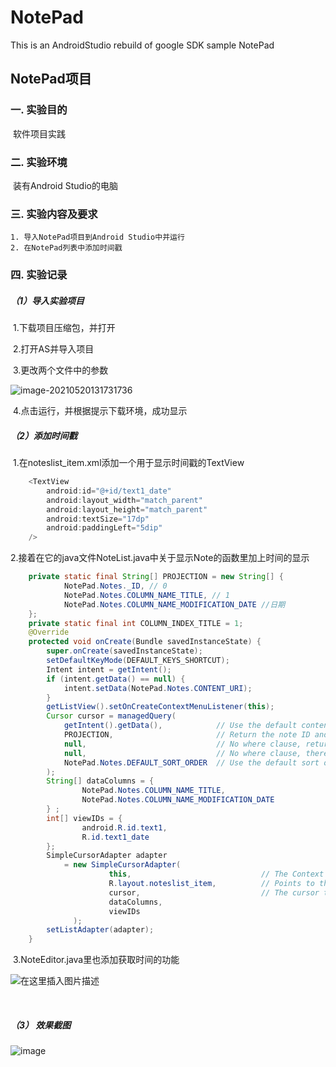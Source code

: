 # NotePad
This is an AndroidStudio rebuild of google SDK sample NotePad
## NotePad项目

### 一. 实验目的

​	软件项目实践

### 二. 实验环境

​	装有Android Studio的电脑

### 三. 实验内容及要求

	1. 导入NotePad项目到Android Studio中并运行
	2. 在NotePad列表中添加时间戳

### 四. 实验记录

##### （1）导入实验项目

​		1.下载项目压缩包，并打开

​		2.打开AS并导入项目

​		3.更改两个文件中的参数

![image-20210520131731736](https://github.com/ddandll/NP/blob/master/photo/image-20210520131731736.png)

​		4.点击运行，并根据提示下载环境，成功显示

##### （2）添加时间戳

​		1.在noteslist_item.xml添加一个用于显示时间戳的TextView

```java
	<TextView
        android:id="@+id/text1_date"
        android:layout_width="match_parent"
        android:layout_height="match_parent"
        android:textSize="17dp"
        android:paddingLeft="5dip"
    />

```

​		2.接着在它的java文件NoteList.java中关于显示Note的函数里加上时间的显示

```java
	private static final String[] PROJECTION = new String[] {
            NotePad.Notes._ID, // 0
            NotePad.Notes.COLUMN_NAME_TITLE, // 1
            NotePad.Notes.COLUMN_NAME_MODIFICATION_DATE //日期
    };
    private static final int COLUMN_INDEX_TITLE = 1;
    @Override
    protected void onCreate(Bundle savedInstanceState) {
        super.onCreate(savedInstanceState);
        setDefaultKeyMode(DEFAULT_KEYS_SHORTCUT);
        Intent intent = getIntent();
        if (intent.getData() == null) {
            intent.setData(NotePad.Notes.CONTENT_URI);
        }
        getListView().setOnCreateContextMenuListener(this);
        Cursor cursor = managedQuery(
            getIntent().getData(),            // Use the default content URI for the provider.
            PROJECTION,                       // Return the note ID and title for each note.
            null,                             // No where clause, return all records.
            null,                             // No where clause, therefore no where column values.
            NotePad.Notes.DEFAULT_SORT_ORDER  // Use the default sort order.
        );
        String[] dataColumns = {
                NotePad.Notes.COLUMN_NAME_TITLE,
                NotePad.Notes.COLUMN_NAME_MODIFICATION_DATE
        } ;
        int[] viewIDs = {
                android.R.id.text1,
                R.id.text1_date
        };
        SimpleCursorAdapter adapter
            = new SimpleCursorAdapter(
                      this,                             // The Context for the ListView
                      R.layout.noteslist_item,          // Points to the XML for a list item
                      cursor,                           // The cursor to get items from
                      dataColumns,
                      viewIDs
              );
        setListAdapter(adapter);
    }

```

​		3.NoteEditor.java里也添加获取时间的功能

![在这里插入图片描述](https://img-blog.csdnimg.cn/20200531010115926.png?x-oss-process=image/watermark,type_ZmFuZ3poZW5naGVpdGk,shadow_10,text_aHR0cHM6Ly9ibG9nLmNzZG4ubmV0L2pvZTMzNzM0Nzg4OQ==,size_16,color_FFFFFF,t_70)

​		

##### （3） 效果截图

![image](https://github.com/ddandll/NP/blob/master/photo/image-20210520133806731.png)




